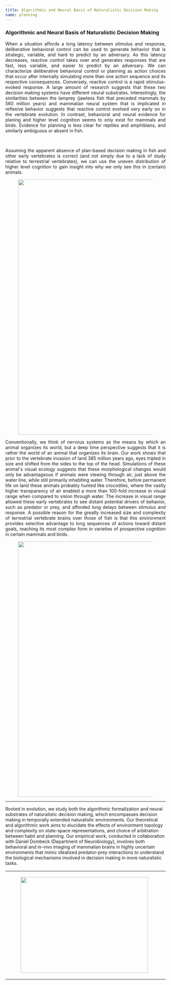 ```yaml
---
title: Algorithmic and Neural Basis of Naturalistic Decision Making
name: planning
---
```


### Algorithmic and Neural Basis of Naturalistic Decision Making

<p style="text-align:justify" width="100%">When a situation affords a long latency between stimulus and response, 
deliberative behavioral control can be used to generate behavior that is strategic, variable, and hard to predict by an 
adversary. As this latency decreases, reactive control takes over and generates responses that are fast, less variable, and
easier to predict by an adversary. We can characterize deliberative behavioral control or planning as action choices that 
occur after internally simulating more than one action sequence and its respective consequences. Conversely, reactive control 
is a rapid stimulus-evoked response. A large amount of research suggests that these two decision making systems have different 
neural substrates. Interestingly, the similarities between the lamprey (jawless fish that preceded mammals by 560 million 
years) and mammalian neural system that is implicated in reflexive behavior suggests that reactive control evolved very early
on in the vertebrate evolution. In contrast, behavioral and neural evidence for planing and higher level cognition seems to 
only exist for mammals and birds. Evidence for planning is less clear for reptiles and amphibians, and similarly ambiguous or 
absent in fish.</p>
<br>
<p style="text-align:justify" width="100%">Assuming the apparent absence of plan-based decision making in fish and other 
early vertebrates is correct (and not simply due 
to a lack of study relative to terrestrial vertebrates), we can use the uneven distribution of higher level cognition to gain 
insight into why we only see this in (certain) animals.</p> 

<figure><center>
  <img width="800" src="{{site.baseurl}}/images/posts/decision-making.png" data-action="zoom">
</center></figure>

<p style="text-align:justify" width="100%">Conventionally, we think of nervous systems as the means by which an animal organizes its world, but a deep time perspective suggests that it is rather the world of an animal that organizes its brain. Our work shows that prior to the vertebrate invasion of land 385 million years ago, eyes tripled in size and shifted from the sides to the top of the head. Simulations of these animal's visual ecology suggests that these morphological changes would only be advantageous if animals were viewing through air, just above the water line, while still primarily inhabiting water. Therefore, before permanent life on land these animals probably hunted like crocodiles, where the vastly higher transparency of air enabled a more than 100-fold increase in visual range when compared to vision through water. The increase in visual range allowed these early vertebrates to see distant potential drivers of behavior, such as predator or prey, and afforded long delays between stimulus and response.  A possible reason for the greatly increased size and complexity of terrestrial vertebrate brains over those of fish is that this environment provides selective advantage to long sequences of actions toward distant goals, reaching its most complex form in varieties of prospective cognition in certain mammals and birds.</p> 

<figure><center>
  <img width="800" src="{{site.baseurl}}/images/posts/skull_visualrange.png" data-action="zoom">
</center></figure>

<hr>

Rooted in  evolution, we study both the algorithmic formalization and neural substrates of naturalistic decision making, which encompasses decision making in temporally extended naturalistic environments. Our theoretical and algorithmic work aims to elucidate the effects of environment topology and complexity on state-space representations, and choice of arbitration between habit and planning. Our empirical work, conducted in collaboration with Daniel Dombeck (Department of Neurobiology), involves both behavioral and in-vivo imaging of mammalian brains in highly uncertain environments that mimic idealized predator-prey interactions to understand the biological mechanisms involved in decision making in more naturalistic tasks.  

<table class="media">
  <tr>
    <td valign="top" width="70%">
      <figure><center>
          <img width="400" height="300" src="{{site.baseurl}}/images/posts/vr-system.png" data-action="zoom">
        </center></figure></td>
     <td valign="top" width="30%">
      <figure><center>
          <img width="300" height="300" src="{{site.baseurl}}/images/posts/maze.png" data-action="zoom">
        </center></figure></td>
</table>
